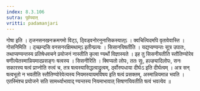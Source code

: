 ```yaml
---
index: 8.3.106
sutra: पूर्वपदात्‌
vritti: padamanjari
---
```


 गोषा इति । ठ्जनसनखनक्रमगमो विट्ऽ, ठ्विड्वनोरनुनासिकस्यात्ऽ । क्वचित्विदमपि वृतावेवास्ति । गोसनिमिति । ठ्च्छन्दसि वनसनरक्षिमथाम्ऽ इतीन्प्रत्यः । सिसानयिषतीति । यद्यप्यण्यन्तः सूत्र उपातः, तथाप्यण्यन्तस्य प्रतिषेधवचने प्रयोजनं नास्तीति कृत्वा ण्यर्थो विज्ञास्यते । इह तु सिसनीयतीति स्तौतिण्योरेव षणीत्येतस्मान्नियमादप्रसङ्गः षत्वस्य । सिसनीरिति । क्विप्यतो लोपः, ततः सुः, हल्ङ्यादिलोपः, सनः सकारस्य षत्वं प्राप्नोति रुत्वं च, तत्र षत्वस्यासिद्धत्वाद्रुत्वम्, र्ठ्वोरुपधाया दीर्घःऽ इति दीर्घत्वम् । अत्र सन् षत्वभूतो न भवतीति स्तौतिण्योरेवेत्यस्य नियमस्यायमविषय इति षत्वं प्रसक्तम्, अस्मान्नियमान्न भवति । एतस्मिंश्च प्रयोजने सति सामर्थ्याभावाद् ण्यन्तस्य नियमाभावात् सिषाणयिवतीति षत्वं भवत्येव ॥